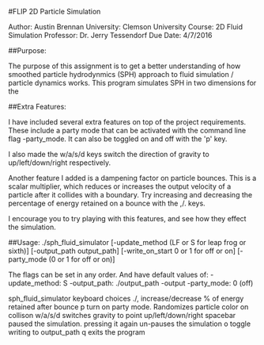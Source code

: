 #FLIP 2D Particle Simulation

Author:         Austin Brennan
University:     Clemson University
Course:         2D Fluid Simulation
Professor:      Dr. Jerry Tessendorf
Due Date:       4/7/2016


##Purpose:

The purpose of this assignment is to get a better understanding of how
smoothed particle hydrodynmics (SPH) approach to fluid simulation / particle
dynamics works. This program simulates SPH in two dimensions for the


##Extra Features:

I have included several extra features on top of the project requirements.
These include a party mode that can be activated with the command line flag
-party_mode. It can also be toggled on and off with the 'p' key.

I also made the w/a/s/d keys switch the direction of gravity to
up/left/down/right respectively.

Another feature I added is a dampening factor on particle bounces. This is
a scalar multiplier, which reduces or increases the output velocity of a
particle after it collides with a boundary. Try increasing and decreasing
the percentage of energy retained on a bounce with the ,/. keys.

I encourage you to try playing with this features, and see how they effect
the simulation.


##Usage:
./sph_fluid_simulator [-update_method (LF or S for leap frog or sixth)] [-output_path output_path]
                      [-write_on_start 0 or 1 for off or on]  [-party_mode (0 or 1 for off or on)]

The flags can be set in any order. And have default values of:
-update_method: S
-output_path: ./output_path
-output
-party_mode: 0 (off)


sph_fluid_simulator keyboard choices
./,      increase/decrease % of energy retained after bounce
p        turn on party mode. Randomizes particle color on collison
w/a/s/d  switches gravity to point up/left/down/right
spacebar paused the simulation. pressing it again un-pauses the simulation
o        toggle writing to output_path
q        exits the program
